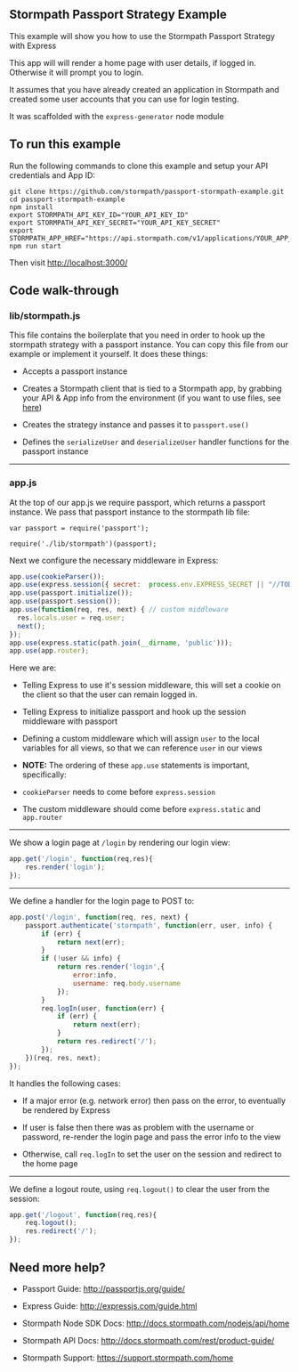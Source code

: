 ## Stormpath Passport Strategy Example

This example will show you how to use the Stormpath Passport Strategy with Express

This app will will render a home page with user details, if logged in.  Otherwise it will prompt you to login.

It assumes that you have already created an application in Stormpath and created some user accounts that you can use for login testing.

It was scaffolded with the `express-generator` node module

## To run this example

Run the following commands to clone this example and setup your API credentials and App ID:

```
git clone https://github.com/stormpath/passport-stormpath-example.git
cd passport-stormpath-example
npm install
export STORMPATH_API_KEY_ID="YOUR_API_KEY_ID"
export STORMPATH_API_KEY_SECRET="YOUR_API_KEY_SECRET"
export STORMPATH_APP_HREF="https://api.stormpath.com/v1/applications/YOUR_APP_ID"
npm run start
```


Then visit [ http://localhost:3000/ ](http://localhost:3000/)



## Code walk-through


### lib/stormpath.js

This file contains the boilerplate that you need in order to hook up the stormpath strategy with a passport instance.  You can copy this file from our example or implement it yourself.  It does these things:

* Accepts a passport instance

* Creates a Stormpath client that is tied to a Stormpath app, by grabbing your API & App info from the environment (if you want to use files, see [here](http://docs.stormpath.com/nodejs/api/apiKey))

* Creates the strategy instance and passes it to `passport.use()`

* Defines the `serializeUser` and `deserializeUser` handler functions for the passport instance

---

### app.js

At the top of our app.js we require passport, which returns a passport instance.  We pass that passport instance to the stormpath lib file:

```
var passport = require('passport');

require('./lib/stormpath')(passport);
```

Next we configure the necessary middleware in Express:

```javascript
app.use(cookieParser());
app.use(express.session({ secret:  process.env.EXPRESS_SECRET || "//TODO" }));
app.use(passport.initialize());
app.use(passport.session());
app.use(function(req, res, next) { // custom middleware
  res.locals.user = req.user;
  next();
});
app.use(express.static(path.join(__dirname, 'public')));
app.use(app.router);
```

Here we are:

* Telling Express to use it's session middleware, this will set a cookie on the client so that the user can remain logged in.

* Telling Express to initialize passport and hook up the session middleware with passport

* Defining a custom middleware which will assign `user` to the local variables for all views, so that we can reference `user` in our views

* **NOTE:** The ordering of these `app.use` statements is important, specifically:
 * `cookieParser` needs to come before `express.session`

 * The custom middleware should come before `express.static` and `app.router`

---

We show a login page at `/login` by rendering our login view:

```javascript
app.get('/login', function(req,res){
    res.render('login');
});
```
---

We define a handler for the login page to POST to:

```javascript
app.post('/login', function(req, res, next) {
    passport.authenticate('stormpath', function(err, user, info) {
        if (err) {
            return next(err);
        }
        if (!user && info) {
            return res.render('login',{
                error:info,
                username: req.body.username
            });
        }
        req.logIn(user, function(err) {
            if (err) {
                return next(err);
            }
            return res.redirect('/');
        });
    })(req, res, next);
});

```

It handles the following cases:

* If a major error (e.g. network error) then pass on the error, to eventually be rendered by Express

* If user is false then there was as problem with the username or password, re-render the login page and pass the error info to the view

* Otherwise, call `req.logIn` to set the user on the session and redirect to the home page

---

We define a logout route, using `req.logout()` to clear the user from the session:

```javascript
app.get('/logout', function(req,res){
    req.logout();
    res.redirect('/');
});
```

## Need more help?

* Passport Guide: http://passportjs.org/guide/

* Express Guide: http://expressjs.com/guide.html

* Stormpath Node SDK Docs: http://docs.stormpath.com/nodejs/api/home

* Stormpath API Docs: http://docs.stormpath.com/rest/product-guide/

* Stormpath Support: https://support.stormpath.com/home